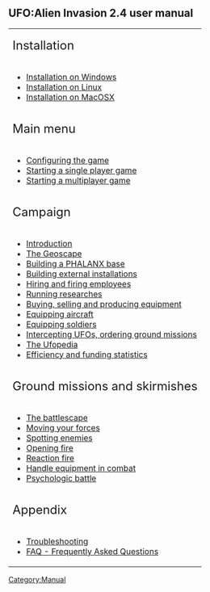 ## UFO:Alien Invasion 2.4 user manual

<table>
<tbody>
<tr class="odd">
<td><p><font style="font-size:150%;">Installation</font></p></td>
</tr>
<tr class="even">
<td><ul>
<li><a href="Manual:Installation_on_Windows"
title="wikilink">Installation on Windows</a></li>
<li><a href="Manual:Installation_on_Linux" title="wikilink">Installation
on Linux</a></li>
<li><a href="Compile_for_Mac" title="wikilink">Installation on
MacOSX</a></li>
</ul></td>
</tr>
<tr class="odd">
<td><p><font style="font-size:150%;">Main menu</font></p></td>
</tr>
<tr class="even">
<td><ul>
<li><a href="Manual:Options" title="wikilink">Configuring the
game</a></li>
<li><a href="Manual:Singleplayer" title="wikilink">Starting a single
player game</a></li>
<li><a href="Manual:Multiplayer" title="wikilink">Starting a multiplayer
game</a></li>
</ul></td>
</tr>
<tr class="odd">
<td><p><font style="font-size:150%;">Campaign</font></p></td>
</tr>
<tr class="even">
<td><ul>
<li><a href="Manual:Singleplayer/Introduction"
title="wikilink">Introduction</a></li>
<li><a href="Manual:Singleplayer/Geoscape" title="wikilink">The
Geoscape</a></li>
<li><a href="Manual/Singleplayer/Base" title="wikilink">Building a
PHALANX base</a></li>
<li><a href="Manual:Singleplayer/External_installations"
title="wikilink">Building external installations</a></li>
<li><a href="Manual:Singleplayer/Hire_&amp;_Fire"
title="wikilink">Hiring and firing employees</a></li>
<li><a href="Manual/Singleplayer/Research" title="wikilink">Running
researches</a></li>
<li><a href="Manual:Singleplayer/Equipment" title="wikilink">Buying,
selling and producing equipment</a></li>
<li><a href="Manual:Singleplayer/Aircraft" title="wikilink">Equipping
aircraft</a></li>
<li><a href="Manual:Singleplayer/Equip_Soldiers"
title="wikilink">Equipping soldiers</a></li>
<li><a href="Manual:Singleplayer/Interception_&amp;_Ground_Missions"
title="wikilink">Intercepting UFOs, ordering ground missions</a></li>
<li><a href="Manual:Singleplayer/Ufopedia" title="wikilink">The
Ufopedia</a></li>
<li><a href="Manual:Singleplayer/Statistics" title="wikilink">Efficiency
and funding statistics</a></li>
</ul></td>
</tr>
<tr class="odd">
<td><p><font style="font-size:150%;">Ground missions and
skirmishes</font></p></td>
</tr>
<tr class="even">
<td><ul>
<li><a href="Manual/Singleplayer/Battlescape" title="wikilink">The
battlescape</a></li>
<li><a href="Manual/Singleplayer/Moving_your_Forces"
title="wikilink">Moving your forces</a></li>
<li><a href="Manual/Singleplayer/Spotting_enemies"
title="wikilink">Spotting enemies</a></li>
<li><a href="Manual:Singleplayer/Firing" title="wikilink">Opening
fire</a></li>
<li><a href="reaction_fire" title="wikilink">Reaction fire</a></li>
<li><a href="Manual:Singleplayer/Inventory" title="wikilink">Handle
equipment in combat</a></li>
<li><a href="Manual:Singleplayer/Moral" title="wikilink">Psychologic
battle</a></li>
</ul></td>
</tr>
<tr class="odd">
<td><p><font style="font-size:150%;">Appendix</font></p></td>
</tr>
<tr class="even">
<td><ul>
<li><a href="Manual:Troubleshooting"
title="wikilink">Troubleshooting</a></li>
<li><a href="Manual:FAQ" title="wikilink">FAQ - Frequently Asked
Questions</a></li>
</ul></td>
</tr>
</tbody>
</table>

[Category:Manual](Category:Manual "wikilink")